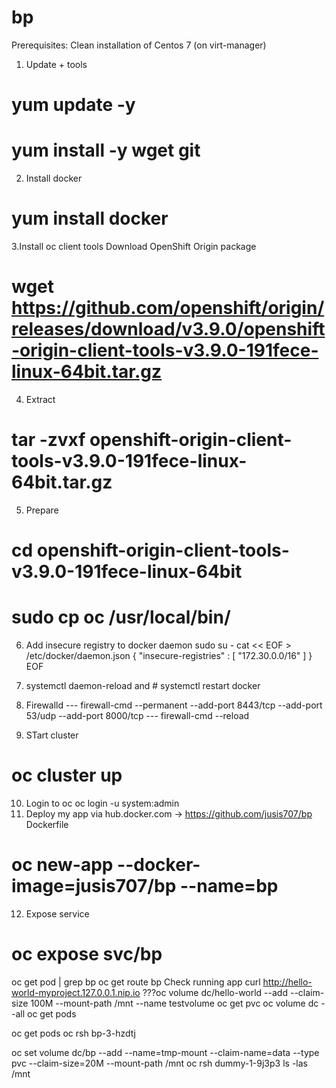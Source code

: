 # bp
Prerequisites:
Clean installation of Centos 7 (on virt-manager)

1. Update + tools
# yum update -y
# yum install -y wget git
2. Install docker
# yum install docker
3.Install oc client tools
 Download OpenShift Origin package
# wget https://github.com/openshift/origin/releases/download/v3.9.0/openshift-origin-client-tools-v3.9.0-191fece-linux-64bit.tar.gz 
4. Extract
# tar -zvxf openshift-origin-client-tools-v3.9.0-191fece-linux-64bit.tar.gz
5. Prepare
# cd openshift-origin-client-tools-v3.9.0-191fece-linux-64bit
# sudo cp oc /usr/local/bin/
6. Add insecure registry to docker daemon
sudo su -
cat << EOF > /etc/docker/daemon.json 
{
    "insecure-registries" : [ "172.30.0.0/16" ]
}
EOF

7. systemctl daemon-reload and # systemctl restart docker
8. Firewalld
--- firewall-cmd --permanent --add-port 8443/tcp --add-port 53/udp --add-port 8000/tcp
--- firewall-cmd --reload
9. STart cluster
# oc cluster up
10. Login to oc
oc login -u system:admin
11. Deploy my app via hub.docker.com -> https://github.com/jusis707/bp Dockerfile
# oc new-app --docker-image=jusis707/bp --name=bp
12. Expose service 
# oc expose svc/bp
oc get pod | grep bp
oc get route bp
Check running app
curl http://hello-world-myproject.127.0.0.1.nip.io
???oc volume dc/hello-world --add --claim-size 100M --mount-path /mnt --name testvolume
oc get pvc
oc volume dc --all
oc get pods

oc get pods
oc rsh bp-3-hzdtj

oc set volume dc/bp --add --name=tmp-mount --claim-name=data --type pvc --claim-size=20M --mount-path /mnt
oc rsh dummy-1-9j3p3 ls -las /mnt




